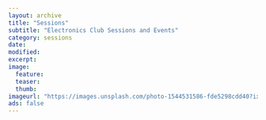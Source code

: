 ```yaml
---
layout: archive
title: "Sessions"
subtitle: "Electronics Club Sessions and Events"
category: sessions
date:
modified:
excerpt:
image:
  feature: 
  teaser: 
  thumb:
imageurl: "https://images.unsplash.com/photo-1544531586-fde5298cdd40?ixid=MnwxMjA3fDB8MHxzZWFyY2h8OHx8bGVjdHVyZXN8ZW58MHx8MHx8&ixlib=rb-1.2.1&w=1000&q=80"
ads: false  
---
```

